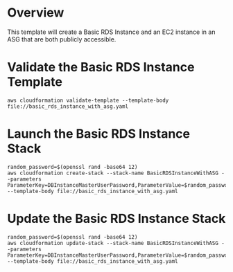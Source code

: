 # Overview

This template will create a Basic RDS Instance and an EC2 instance in an ASG that are both publicly accessible.

# Validate the Basic RDS Instance Template

`aws cloudformation validate-template --template-body file://basic_rds_instance_with_asg.yaml`

# Launch the Basic RDS Instance Stack

```
random_password=$(openssl rand -base64 12)
aws cloudformation create-stack --stack-name BasicRDSInstanceWithASG --parameters ParameterKey=DBInstanceMasterUserPassword,ParameterValue=$random_password --template-body file://basic_rds_instance_with_asg.yaml
```

# Update the Basic RDS Instance Stack

```
random_password=$(openssl rand -base64 12)
aws cloudformation update-stack --stack-name BasicRDSInstanceWithASG --parameters ParameterKey=DBInstanceMasterUserPassword,ParameterValue=$random_password --template-body file://basic_rds_instance_with_asg.yaml
```
